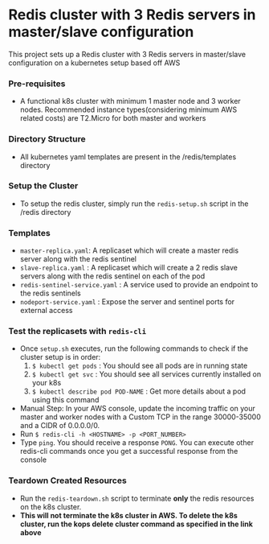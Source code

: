 # Redis cluster with 3 Redis servers in master/slave configuration
This project sets up a Redis cluster with 3 Redis servers in master/slave configuration on a kubernetes setup based off AWS

### Pre-requisites
- A functional k8s cluster with minimum 1 master node and 3 worker nodes. Recommended instance types(considering minimum AWS related costs) are T2.Micro for both master and workers

### Directory Structure
- All kubernetes yaml templates are present in the /redis/templates directory

### Setup the Cluster
- To setup the redis cluster, simply run the `redis-setup.sh` script in the /redis directory

### Templates
- `master-replica.yaml`: A replicaset which will create a master redis server along with the redis sentinel
- `slave-replica.yaml` : A replicaset which will create a 2 redis slave servers along with the redis sentinel on each of the pod
- `redis-sentinel-service.yaml` : A service used to provide an endpoint to the redis sentinels
- `nodeport-service.yaml` : Expose the server and sentinel ports for external access

### Test the replicasets with `redis-cli`
- Once `setup.sh` executes, run the following commands to check if the cluster setup is in order:
	1. `$ kubectl get pods` : You should see all pods are in running state
	2. `$ kubectl get svc`  : You should see all services currently installed on your k8s
	3. `$ kubectl describe pod POD-NAME` : Get more details about a pod using this command
- Manual Step: In your AWS console, update the incoming traffic on your master and worker nodes with a Custom TCP in the range 30000-35000 and a CIDR of 0.0.0.0/0.
- Run `$ redis-cli -h <HOSTNAME> -p <PORT_NUMBER>`
- Type `ping`. You should receive a response `PONG`. You can execute other redis-cli commands once you get a successful response from the console


### Teardown Created Resources
- Run the `redis-teardown.sh` script to terminate **only** the redis resources on the k8s cluster.
- **This will not terminate the k8s cluster in AWS. To delete the k8s cluster, run the kops delete cluster command as specified in the link above**